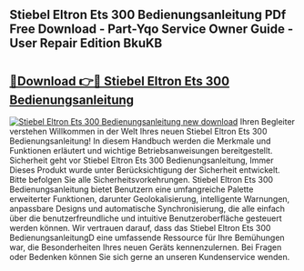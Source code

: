 ## Stiebel Eltron Ets 300 Bedienungsanleitung PDf Free Download - Part-Yqo Service Owner Guide - User Repair Edition BkuKB

# <h2><a href="http://df2wus.blite.top/?on=Stiebel+Eltron+Ets+300+Bedienungsanleitung">🔗Download 👉🔴 Stiebel Eltron Ets 300 Bedienungsanleitung</a></h2>

[![Stiebel Eltron Ets 300 Bedienungsanleitung new download](https://i.imgur.com/lujVjoI.png)](http://df2wus.blite.top/?on=Stiebel+Eltron+Ets+300+Bedienungsanleitung)
Ihren Begleiter verstehen Willkommen in der Welt Ihres neuen Stiebel Eltron Ets 300 Bedienungsanleitung! In diesem Handbuch werden die Merkmale und Funktionen erläutert und wichtige Betriebsanweisungen bereitgestellt. Sicherheit geht vor Stiebel Eltron Ets 300 Bedienungsanleitung, Immer Dieses Produkt wurde unter Berücksichtigung der Sicherheit entwickelt. Bitte befolgen Sie alle Sicherheitsvorkehrungen. Stiebel Eltron Ets 300 Bedienungsanleitung bietet Benutzern eine umfangreiche Palette erweiterter Funktionen, darunter Geolokalisierung, intelligente Warnungen, anpassbare Designs und automatische Synchronisierung, die alle einfach über die benutzerfreundliche und intuitive Benutzeroberfläche gesteuert werden können. Wir vertrauen darauf, dass das Stiebel Eltron Ets 300 BedienungsanleitungD eine umfassende Ressource für Ihre Bemühungen war, die Besonderheiten Ihres neuen Geräts kennenzulernen. Bei Fragen oder Bedenken können Sie sich gerne an unseren Kundenservice wenden.
